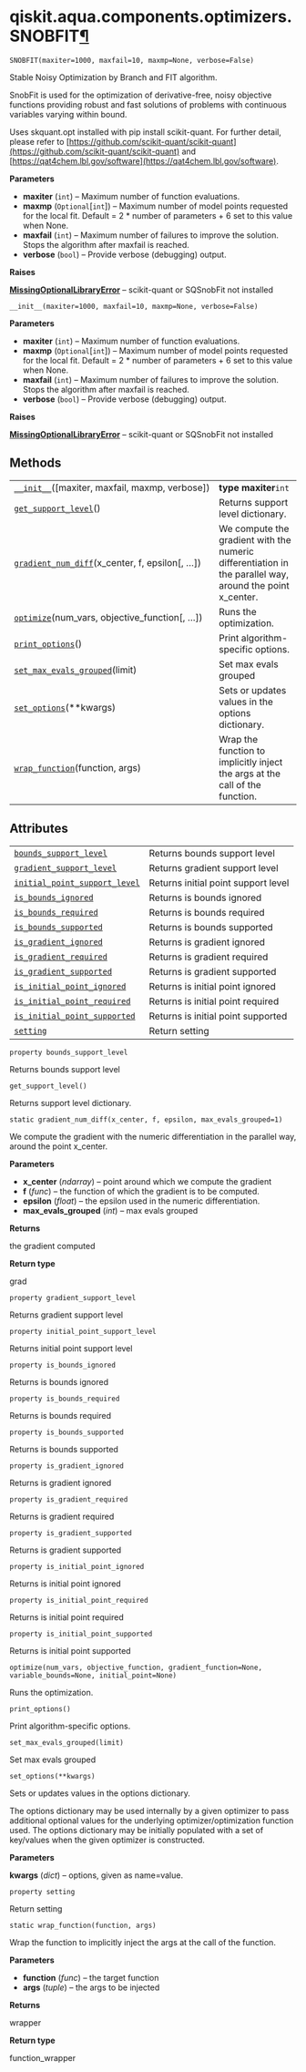 <span id="qiskit-aqua-components-optimizers-snobfit" />

# qiskit.aqua.components.optimizers.SNOBFIT[¶](#qiskit-aqua-components-optimizers-snobfit "Permalink to this headline")

<span id="undefined" />

`SNOBFIT(maxiter=1000, maxfail=10, maxmp=None, verbose=False)`

Stable Noisy Optimization by Branch and FIT algorithm.

SnobFit is used for the optimization of derivative-free, noisy objective functions providing robust and fast solutions of problems with continuous variables varying within bound.

Uses skquant.opt installed with pip install scikit-quant. For further detail, please refer to [https://github.com/scikit-quant/scikit-quant](https://github.com/scikit-quant/scikit-quant) and [https://qat4chem.lbl.gov/software](https://qat4chem.lbl.gov/software).

**Parameters**

*   **maxiter** (`int`) – Maximum number of function evaluations.
*   **maxmp** (`Optional`\[`int`]) – Maximum number of model points requested for the local fit. Default = 2 \* number of parameters + 6 set to this value when None.
*   **maxfail** (`int`) – Maximum number of failures to improve the solution. Stops the algorithm after maxfail is reached.
*   **verbose** (`bool`) – Provide verbose (debugging) output.

**Raises**

[**MissingOptionalLibraryError**](qiskit.aqua.MissingOptionalLibraryError#qiskit.aqua.MissingOptionalLibraryError "qiskit.aqua.MissingOptionalLibraryError") – scikit-quant or SQSnobFit not installed

<span id="undefined" />

`__init__(maxiter=1000, maxfail=10, maxmp=None, verbose=False)`

**Parameters**

*   **maxiter** (`int`) – Maximum number of function evaluations.
*   **maxmp** (`Optional`\[`int`]) – Maximum number of model points requested for the local fit. Default = 2 \* number of parameters + 6 set to this value when None.
*   **maxfail** (`int`) – Maximum number of failures to improve the solution. Stops the algorithm after maxfail is reached.
*   **verbose** (`bool`) – Provide verbose (debugging) output.

**Raises**

[**MissingOptionalLibraryError**](qiskit.aqua.MissingOptionalLibraryError#qiskit.aqua.MissingOptionalLibraryError "qiskit.aqua.MissingOptionalLibraryError") – scikit-quant or SQSnobFit not installed

## Methods

|                                                                                                                                                                                |                                                                                                           |
| ------------------------------------------------------------------------------------------------------------------------------------------------------------------------------ | --------------------------------------------------------------------------------------------------------- |
| [`__init__`](#qiskit.aqua.components.optimizers.SNOBFIT.__init__ "qiskit.aqua.components.optimizers.SNOBFIT.__init__")(\[maxiter, maxfail, maxmp, verbose])                    | **type maxiter**`int`                                                                                     |
| [`get_support_level`](#qiskit.aqua.components.optimizers.SNOBFIT.get_support_level "qiskit.aqua.components.optimizers.SNOBFIT.get_support_level")()                            | Returns support level dictionary.                                                                         |
| [`gradient_num_diff`](#qiskit.aqua.components.optimizers.SNOBFIT.gradient_num_diff "qiskit.aqua.components.optimizers.SNOBFIT.gradient_num_diff")(x\_center, f, epsilon\[, …]) | We compute the gradient with the numeric differentiation in the parallel way, around the point x\_center. |
| [`optimize`](#qiskit.aqua.components.optimizers.SNOBFIT.optimize "qiskit.aqua.components.optimizers.SNOBFIT.optimize")(num\_vars, objective\_function\[, …])                   | Runs the optimization.                                                                                    |
| [`print_options`](#qiskit.aqua.components.optimizers.SNOBFIT.print_options "qiskit.aqua.components.optimizers.SNOBFIT.print_options")()                                        | Print algorithm-specific options.                                                                         |
| [`set_max_evals_grouped`](#qiskit.aqua.components.optimizers.SNOBFIT.set_max_evals_grouped "qiskit.aqua.components.optimizers.SNOBFIT.set_max_evals_grouped")(limit)           | Set max evals grouped                                                                                     |
| [`set_options`](#qiskit.aqua.components.optimizers.SNOBFIT.set_options "qiskit.aqua.components.optimizers.SNOBFIT.set_options")(\*\*kwargs)                                    | Sets or updates values in the options dictionary.                                                         |
| [`wrap_function`](#qiskit.aqua.components.optimizers.SNOBFIT.wrap_function "qiskit.aqua.components.optimizers.SNOBFIT.wrap_function")(function, args)                          | Wrap the function to implicitly inject the args at the call of the function.                              |

## Attributes

|                                                                                                                                                                                 |                                     |
| ------------------------------------------------------------------------------------------------------------------------------------------------------------------------------- | ----------------------------------- |
| [`bounds_support_level`](#qiskit.aqua.components.optimizers.SNOBFIT.bounds_support_level "qiskit.aqua.components.optimizers.SNOBFIT.bounds_support_level")                      | Returns bounds support level        |
| [`gradient_support_level`](#qiskit.aqua.components.optimizers.SNOBFIT.gradient_support_level "qiskit.aqua.components.optimizers.SNOBFIT.gradient_support_level")                | Returns gradient support level      |
| [`initial_point_support_level`](#qiskit.aqua.components.optimizers.SNOBFIT.initial_point_support_level "qiskit.aqua.components.optimizers.SNOBFIT.initial_point_support_level") | Returns initial point support level |
| [`is_bounds_ignored`](#qiskit.aqua.components.optimizers.SNOBFIT.is_bounds_ignored "qiskit.aqua.components.optimizers.SNOBFIT.is_bounds_ignored")                               | Returns is bounds ignored           |
| [`is_bounds_required`](#qiskit.aqua.components.optimizers.SNOBFIT.is_bounds_required "qiskit.aqua.components.optimizers.SNOBFIT.is_bounds_required")                            | Returns is bounds required          |
| [`is_bounds_supported`](#qiskit.aqua.components.optimizers.SNOBFIT.is_bounds_supported "qiskit.aqua.components.optimizers.SNOBFIT.is_bounds_supported")                         | Returns is bounds supported         |
| [`is_gradient_ignored`](#qiskit.aqua.components.optimizers.SNOBFIT.is_gradient_ignored "qiskit.aqua.components.optimizers.SNOBFIT.is_gradient_ignored")                         | Returns is gradient ignored         |
| [`is_gradient_required`](#qiskit.aqua.components.optimizers.SNOBFIT.is_gradient_required "qiskit.aqua.components.optimizers.SNOBFIT.is_gradient_required")                      | Returns is gradient required        |
| [`is_gradient_supported`](#qiskit.aqua.components.optimizers.SNOBFIT.is_gradient_supported "qiskit.aqua.components.optimizers.SNOBFIT.is_gradient_supported")                   | Returns is gradient supported       |
| [`is_initial_point_ignored`](#qiskit.aqua.components.optimizers.SNOBFIT.is_initial_point_ignored "qiskit.aqua.components.optimizers.SNOBFIT.is_initial_point_ignored")          | Returns is initial point ignored    |
| [`is_initial_point_required`](#qiskit.aqua.components.optimizers.SNOBFIT.is_initial_point_required "qiskit.aqua.components.optimizers.SNOBFIT.is_initial_point_required")       | Returns is initial point required   |
| [`is_initial_point_supported`](#qiskit.aqua.components.optimizers.SNOBFIT.is_initial_point_supported "qiskit.aqua.components.optimizers.SNOBFIT.is_initial_point_supported")    | Returns is initial point supported  |
| [`setting`](#qiskit.aqua.components.optimizers.SNOBFIT.setting "qiskit.aqua.components.optimizers.SNOBFIT.setting")                                                             | Return setting                      |

<span id="undefined" />

`property bounds_support_level`

Returns bounds support level

<span id="undefined" />

`get_support_level()`

Returns support level dictionary.

<span id="undefined" />

`static gradient_num_diff(x_center, f, epsilon, max_evals_grouped=1)`

We compute the gradient with the numeric differentiation in the parallel way, around the point x\_center.

**Parameters**

*   **x\_center** (*ndarray*) – point around which we compute the gradient
*   **f** (*func*) – the function of which the gradient is to be computed.
*   **epsilon** (*float*) – the epsilon used in the numeric differentiation.
*   **max\_evals\_grouped** (*int*) – max evals grouped

**Returns**

the gradient computed

**Return type**

grad

<span id="undefined" />

`property gradient_support_level`

Returns gradient support level

<span id="undefined" />

`property initial_point_support_level`

Returns initial point support level

<span id="undefined" />

`property is_bounds_ignored`

Returns is bounds ignored

<span id="undefined" />

`property is_bounds_required`

Returns is bounds required

<span id="undefined" />

`property is_bounds_supported`

Returns is bounds supported

<span id="undefined" />

`property is_gradient_ignored`

Returns is gradient ignored

<span id="undefined" />

`property is_gradient_required`

Returns is gradient required

<span id="undefined" />

`property is_gradient_supported`

Returns is gradient supported

<span id="undefined" />

`property is_initial_point_ignored`

Returns is initial point ignored

<span id="undefined" />

`property is_initial_point_required`

Returns is initial point required

<span id="undefined" />

`property is_initial_point_supported`

Returns is initial point supported

<span id="undefined" />

`optimize(num_vars, objective_function, gradient_function=None, variable_bounds=None, initial_point=None)`

Runs the optimization.

<span id="undefined" />

`print_options()`

Print algorithm-specific options.

<span id="undefined" />

`set_max_evals_grouped(limit)`

Set max evals grouped

<span id="undefined" />

`set_options(**kwargs)`

Sets or updates values in the options dictionary.

The options dictionary may be used internally by a given optimizer to pass additional optional values for the underlying optimizer/optimization function used. The options dictionary may be initially populated with a set of key/values when the given optimizer is constructed.

**Parameters**

**kwargs** (*dict*) – options, given as name=value.

<span id="undefined" />

`property setting`

Return setting

<span id="undefined" />

`static wrap_function(function, args)`

Wrap the function to implicitly inject the args at the call of the function.

**Parameters**

*   **function** (*func*) – the target function
*   **args** (*tuple*) – the args to be injected

**Returns**

wrapper

**Return type**

function\_wrapper
